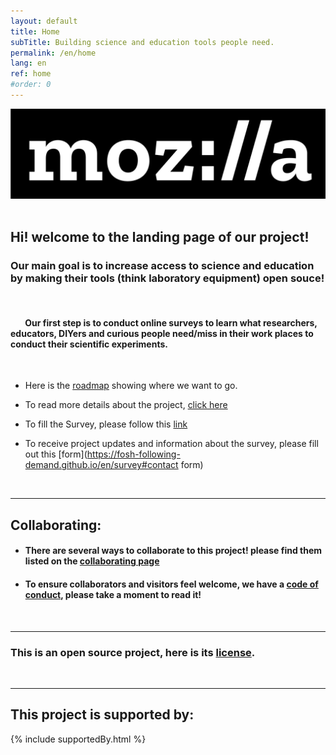 ```yaml
---
layout: default
title: Home
subTitle: Building science and education tools people need.
permalink: /en/home
lang: en
ref: home
#order: 0
---
```



<div class="container">
  <div class="row">
    <div class="col d-flex flex-column justify-content-center">
    <img class="img-fluid" alt="Mozilla Foundation" src="https://github.com/amchagas/media-for-reps/blob/master/logos/mozilla-logo-bw-rgb.png?raw=true" />
    </div>
  </div>
 </div>

<br>

## Hi! welcome to the landing page of our project!

### Our main goal is to increase access to science and education by making their tools (think laboratory equipment) open souce!

<br>

####  &nbsp;&nbsp;&nbsp;&nbsp;&nbsp;&nbsp; Our first step is to conduct online surveys to learn what researchers, educators, DIYers and curious people need/miss in their work places to conduct their scientific experiments.

<br>

- Here is the [roadmap](https://github.com/orgs/FOSH-following-demand/projects/2) showing where we want to go.    

- To read more details about the project, [click here](https://fosh-following-demand.github.io/en/about)

- To fill the Survey, please follow this [link](https://fosh-following-demand.github.io/en/survey)

- To receive project updates and information about the survey, please fill out this [form](https://fosh-following-demand.github.io/en/survey#contact form)


<br>

---

## Collaborating:

- #### There are several ways to collaborate to this project! please find them listed on the [collaborating page](https://fosh-following-demand.github.io/en/collaborating)


- #### To ensure collaborators and visitors feel welcome, we have a [code of conduct](https://github.com/FOSH-following-demand/map_fosh_demand/blob/master/CODE_OF_CONDUCT.md), please take a moment to read it!


<br>


---

### This is an open source project, here is its [license](https://github.com/FOSH-following-demand/FOSH-following-demand.github.io/blob/master/LICENSE).

<br>

---

## This project is supported by:

{% include supportedBy.html %}

